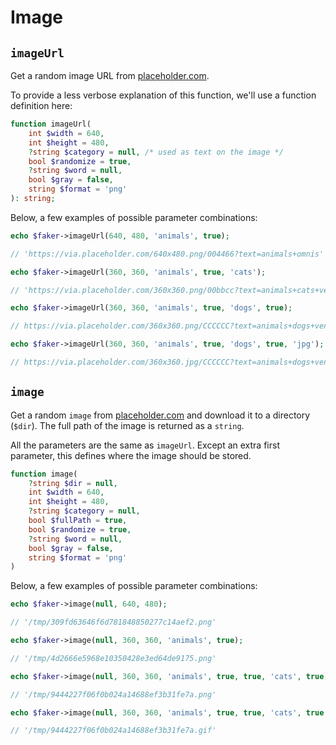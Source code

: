# Image

## `imageUrl`

Get a random image URL from [placeholder.com](https://placeholder.com).

To provide a less verbose explanation of this function, we'll use a function definition here:

```php
function imageUrl(
    int $width = 640,
    int $height = 480,
    ?string $category = null, /* used as text on the image */
    bool $randomize = true,
    ?string $word = null,
    bool $gray = false,
    string $format = 'png'
): string;
```

Below, a few examples of possible parameter combinations:

```php
echo $faker->imageUrl(640, 480, 'animals', true);

// 'https://via.placeholder.com/640x480.png/004466?text=animals+omnis'

echo $faker->imageUrl(360, 360, 'animals', true, 'cats');

// 'https://via.placeholder.com/360x360.png/00bbcc?text=animals+cats+vero'

echo $faker->imageUrl(360, 360, 'animals', true, 'dogs', true);

// https://via.placeholder.com/360x360.png/CCCCCC?text=animals+dogs+veniam

echo $faker->imageUrl(360, 360, 'animals', true, 'dogs', true, 'jpg');

// https://via.placeholder.com/360x360.jpg/CCCCCC?text=animals+dogs+veniam
```

## `image`

Get a random `image` from [placeholder.com](https://placeholder.com) and download it to a directory (`$dir`). The full
path of the image is returned as a `string`.

All the parameters are the same as `imageUrl`. Except an extra first parameter, this defines where the
image should be stored.

```php
function image(
    ?string $dir = null,
    int $width = 640,
    int $height = 480,
    ?string $category = null,
    bool $fullPath = true,
    bool $randomize = true,
    ?string $word = null,
    bool $gray = false,
    string $format = 'png'
)
```

Below, a few examples of possible parameter combinations:

```php
echo $faker->image(null, 640, 480);

// '/tmp/309fd63646f6d781848850277c14aef2.png'

echo $faker->image(null, 360, 360, 'animals', true);

// '/tmp/4d2666e5968e10350428e3ed64de9175.png'

echo $faker->image(null, 360, 360, 'animals', true, true, 'cats', true);

// '/tmp/9444227f06f0b024a14688ef3b31fe7a.png'

echo $faker->image(null, 360, 360, 'animals', true, true, 'cats', true, 'gif');

// '/tmp/9444227f06f0b024a14688ef3b31fe7a.gif'
```
